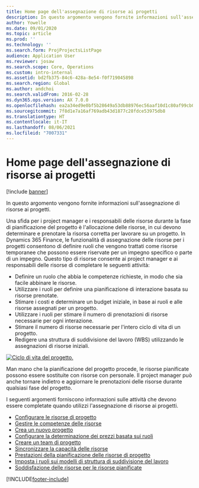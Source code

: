 ```yaml
---
title: Home page dell'assegnazione di risorse ai progetti
description: In questo argomento vengono fornite informazioni sull'assegnazione di risorse ai progetti.
author: Yowelle
ms.date: 09/01/2020
ms.topic: article
ms.prod: ''
ms.technology: ''
ms.search.form: ProjProjectsListPage
audience: Application User
ms.reviewer: josaw
ms.search.scope: Core, Operations
ms.custom: intro-internal
ms.assetid: bd2fb375-84c6-428a-8e54-f0f719045898
ms.search.region: Global
ms.author: andchoi
ms.search.validFrom: 2016-02-28
ms.dyn365.ops.version: AX 7.0.0
ms.openlocfilehash: ea2a34ed9e0bf5b28649a53db88976ec56aaf10d1c80af99cb0856250873a2ab
ms.sourcegitcommit: 7f8d1e7a16af769adb43d1877c28fdce53975db8
ms.translationtype: HT
ms.contentlocale: it-IT
ms.lasthandoff: 08/06/2021
ms.locfileid: "7007331"
---
```

# <a name="project-resourcing-home-page"></a>Home page dell'assegnazione di risorse ai progetti

[!include [banner](../includes/banner.md)]

In questo argomento vengono fornite informazioni sull'assegnazione di risorse ai progetti.

Una sfida per i project manager e i responsabili delle risorse durante la fase di pianificazione del progetto è l'allocazione delle risorse, in cui devono determinare e prenotare la risorsa corretta per lavorare su un progetto. In Dynamics 365 Finance, le funzionalità di assegnazione delle risorse per i progetti consentono di definire ruoli che vengono trattati come risorse temporanee che possono essere riservate per un impegno specifico o parte di un impegno. Questo tipo di risorse consente ai project manager e ai responsabili delle risorse di completare le seguenti attività:

- Definire un ruolo che abbia le competenze richieste, in modo che sia facile abbinare le risorse.
- Utilizzare i ruoli per definire una pianificazione di interazione basata su risorse prenotate.
- Stimare i costi e determinare un budget iniziale, in base ai ruoli e alle risorse assegnati per un progetto.
- Utilizzare i ruoli per stimare il numero di prenotazioni di risorse necessarie per ogni interazione.
- Stimare il numero di risorse necessarie per l'intero ciclo di vita di un progetto.
- Redigere una struttura di suddivisione del lavoro (WBS) utilizzando le assegnazioni di risorse iniziali.

[![Ciclo di vita del progetto.](./media/projectresourcing02-1024x812.jpg)](./media/projectresourcing02.jpg)

Man mano che la pianificazione del progetto procede, le risorse pianificate possono essere sostituite con risorse con personale. Il project manager può anche tornare indietro e aggiornare le prenotazioni delle risorse durante qualsiasi fase del progetto.

I seguenti argomenti forniscono informazioni sulle attività che devono essere completate quando utilizzi l'assegnazione di risorse ai progetti.

- [Configurare le risorse di progetto](set-up-project-resources.md)
- [Gestire le competenze delle risorse](manage-resource-competencies.md)
- [Crea un nuovo progetto](create-new-project.md)
- [Configurare la determinazione dei prezzi basata sui ruoli](set-up-role-based-pricing.md)
- [Creare un team di progetto](create-project-team.md)
- [Sincronizzare la capacità delle risorse](synchronize-resource-capacity.md)
- [Prestazioni della pianificazione delle risorse di progetto](project-scheduling-performance.md)
- [Imposta i ruoli sui modelli di struttura di suddivisione del lavoro](set-up-roles-wbs-template.md)
- [Soddisfazione delle risorse per le risorse pianificate](resource-fulfillment-planned-resources.md)


[!INCLUDE[footer-include](../includes/footer-banner.md)]